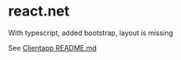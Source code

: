 # react.net
With typescript, added bootstrap, layout is missing

See [Clientapp README.md](./ClientApp/README.md)
